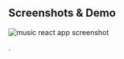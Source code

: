 ## Screenshots & Demo
![music react app screenshot](https://github.com/6rahul9/Countdown-Timer/assets/97466426/4645a6f7-7341-4f82-8499-dfed5ec08f78)

.
